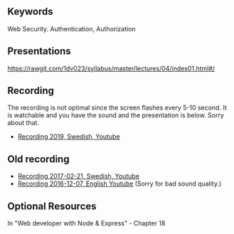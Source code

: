 ## Keywords
Web Security. Authentication, Authorization

## Presentations
https://rawgit.com/1dv023/syllabus/master/lectures/04/index01.html#/

## Recording
The recording is not optimal since the screen flashes every 5-10 second. It is watchable and you have the sound and the presentation is below. Sorry about that.
* [Recording 2019, Swedish, Youtube](https://youtu.be/GQFdw_O-cl8?t=890)
## Old recording
* [Recording 2017-02-21, Swedish, Youtube](https://youtu.be/HGU7WuKr5mw?t=642)
* [Recording 2016-12-07, English Youtube](https://youtu.be/_l9hb4lv84E) (Sorry for bad sound quality.)


## Optional Resources
In "Web developer with Node & Express" - Chapter 18
